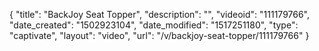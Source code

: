 {
    "title": "BackJoy Seat Topper",
    "description": "",
    "videoid": "111179766",
    "date_created": "1502923104",
    "date_modified": "1517251180",
    "type": "captivate",
    "layout": "video",
    "url": "\/v\/backjoy-seat-topper\/111179766"
}